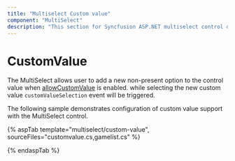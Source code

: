 ```yaml
---
title: "Multiselect Custom value"
component: "MultiSelect"
description: "This section for Syncfusion ASP.NET multiselect control demonstrates the addition of a new value that is not present in the predefined list."
---
```


# CustomValue

The MultiSelect allows user to add a new non-present option to the control value when [allowCustomValue](https://help.syncfusion.com/cr/cref_files/aspnetcore-js2/Syncfusion.EJ2~Syncfusion.EJ2.DropDowns.MultiSelect~AllowCustomValue.html) is enabled. while selecting the new custom value `customValueSelection` event will be triggered.

The following sample demonstrates configuration of custom value support with the MultiSelect control.

{% aspTab template="multiselect/custom-value", sourceFiles="customvalue.cs,gamelist.cs" %}

{% endaspTab %}
